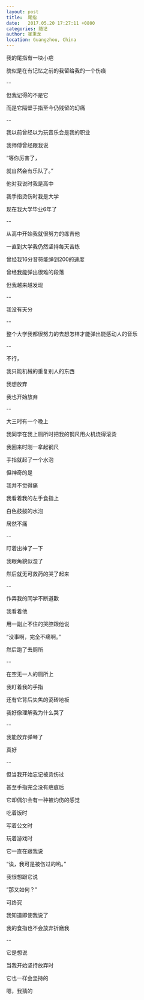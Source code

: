 ```yaml
---
layout: post
title:  尾指
date:   2017.05.20 17:27:11 +0800
categories: 随记
author: 崔秉龙
location: Guangzhou, China
---
```










我的尾指有一块小疤

貌似是在有记忆之前的我留给我的一个伤痕

--

但我记得的不是它

而是它隔壁手指至今仍残留的幻痛

--

我以前曾经以为玩音乐会是我的职业

我师傅曾经跟我说

“等你厉害了，

就自然会有乐队了。”

他对我说时我是高中

我手指烫伤时我是大学

现在我大学毕业6年了

--

从高中开始我就很努力的练吉他

一直到大学我仍然坚持每天苦练

曾经我16分音符能弹到200的速度

曾经我能弹出很难的段落

但我越来越发现

--

我没有天分

--

整个大学我都很努力的去想怎样才能弹出能感动人的音乐

--

不行，

我只能机械的重复别人的东西

我想放弃

我也开始放弃

--

大三时有一个晚上

我同学在我上厕所时把我的钢尺用火机烧得滚烫

我回来时刚一拿起钢尺

手指就起了一个水泡

但神奇的是

我并不觉得痛

我看着我的左手食指上

白色鼓鼓的水泡

居然不痛

--

盯着出神了一下

我眼角貌似湿了

然后就无可救药的哭了起来

--

作弄我的同学不断道歉

我看着他

用一副止不住的哭腔跟他说

“没事啊，完全不痛啊。”

然后跑了去厕所

--

在空无一人的厕所上

我盯着我的手指

还有它背后失焦的瓷砖地板

我好像理解我为什么哭了

--

我能放弃弹琴了

真好

--

但当我开始忘记被烫伤过

甚至手指完全没有疤痕后

它却偶尔会有一种被灼伤的感觉

吃着饭时

写着公文时

玩着游戏时

它一直在跟我说

“诶，我可是被伤过的哟。”

我很想跟它说

“那又如何？”

可终究

我知道即使我说了

我的食指也不会放弃折磨我

--

它是想说

当我开始坚持放弃时

它也一样会坚持的

嗯，我猜的